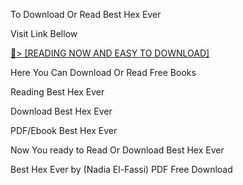 To Download Or Read Best Hex Ever

Visit Link Bellow

<a href="https://uk.ebookarea.xyz/?book=204640549-best-hex-ever">📖&gt; [READING NOW AND EASY TO DOWNLOAD]</a>

Here You Can Download Or Read Free Books

Reading Best Hex Ever

Download Best Hex Ever

PDF/Ebook Best Hex Ever

Now You ready to Read Or Download Best Hex Ever

Best Hex Ever by (Nadia El-Fassi) PDF Free Download
